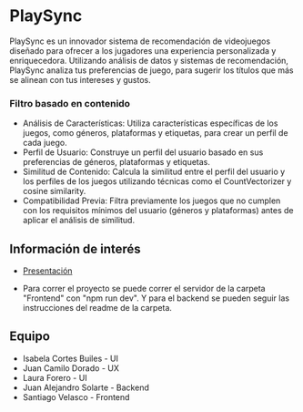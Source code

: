 
# PlaySync
PlaySync es un innovador sistema de recomendación de videojuegos diseñado para ofrecer a los jugadores una experiencia personalizada y enriquecedora. Utilizando análisis de datos y sistemas de recomendación, PlaySync analiza tus preferencias de juego, para sugerir los títulos que más se alinean con tus intereses y gustos. 

### Filtro basado en contenido
- Análisis de Características: Utiliza características específicas de los juegos, como géneros, plataformas y etiquetas, para crear un perfil de cada juego.
- Perfil de Usuario: Construye un perfil del usuario basado en sus preferencias de géneros, plataformas y etiquetas.
- Similitud de Contenido: Calcula la similitud entre el perfil del usuario y los perfiles de los juegos utilizando técnicas como el CountVectorizer y cosine similarity.
- Compatibilidad Previa: Filtra previamente los juegos que no cumplen con los requisitos mínimos del usuario (géneros y plataformas) antes de aplicar el análisis de similitud.
## Información de interés

- [Presentación](https://www.figma.com/proto/kj3aESXbwKaSIiOgM1W5OQ/STI?page-id=14%3A2244&node-id=1025-3658&viewport=-6850%2C-1416%2C0.26&t=zCn8Z2JsKml7N4ND-1&scaling=scale-down&starting-point-node-id=1017%3A2801&content-scaling=fixed)

- Para correr el proyecto se puede correr el servidor de la carpeta "Frontend" con 
"npm run dev". Y para el backend se pueden seguir las instrucciones del readme de la carpeta.


## Equipo

- Isabela Cortes Builes - UI
- Juan Camilo Dorado - UX
- Laura Forero - UI
- Juan Alejandro Solarte - Backend
- Santiago Velasco - Frontend


